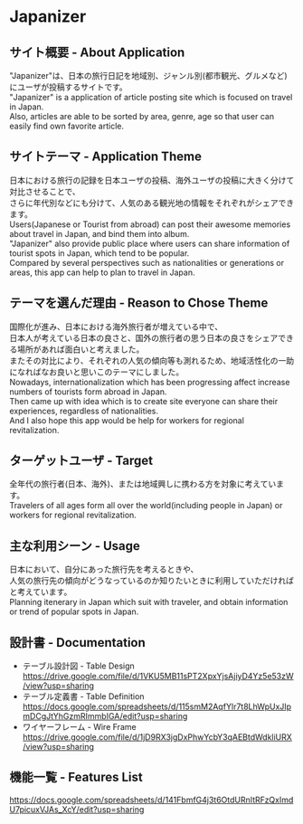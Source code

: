 # Japanizer

## サイト概要 - About Application
"Japanizer"は、日本の旅行日記を地域別、ジャンル別(都市観光、グルメなど)にユーザが投稿するサイトです。  
"Japanizer" is a application of article posting site which is focused on travel in Japan.  
Also, articles are able to be sorted by area, genre, age so that user can easily find own favorite article.  

## サイトテーマ - Application Theme
日本における旅行の記録を日本ユーザの投稿、海外ユーザの投稿に大きく分けて対比させることで、  
さらに年代別などにも分けて、人気のある観光地の情報をそれぞれがシェアできます。  
Users(Japanese or Tourist from abroad) can post their awesome memories about travel in Japan, and bind them into album.  
"Japanizer" also provide public place where users can share information of tourist spots in Japan, which tend to be popular.  
Compared by several perspectives such as nationalities or generations or areas, this app can help to plan to travel in Japan.  

## テーマを選んだ理由 - Reason to Chose Theme
国際化が進み、日本における海外旅行者が増えている中で、  
日本人が考えている日本の良さと、国外の旅行者の思う日本の良さをシェアできる場所があれば面白いと考えました。  
またその対比により、それぞれの人気の傾向等も測れるため、地域活性化の一助になればなお良いと思いこのテーマにしました。  
Nowadays, internationalization which has been progressing affect increase numbers of tourists form abroad in Japan.  
Then came up with idea which is to create site everyone can share their experiences, regardless of nationalities.  
And I also hope this app would be help for workers for regional revitalization.  

## ターゲットユーザ - Target
全年代の旅行者(日本、海外)、または地域興しに携わる方を対象に考えています。  
Travelers of all ages form all over the world(including people in Japan) or workers for regional revitalization.  

## 主な利用シーン - Usage
日本において、自分にあった旅行先を考えるときや、  
人気の旅行先の傾向がどうなっているのか知りたいときに利用していただければと考えています。  
Planning itenerary in Japan which suit with traveler, and obtain information or trend of popular spots in Japan.  

## 設計書 - Documentation
* テーブル設計図 - Table Design  
https://drive.google.com/file/d/1VKU5MB11sPT2XpxYjsAjiyD4Yz5e53zW/view?usp=sharing
* テーブル定義書 - Table Definition  
https://docs.google.com/spreadsheets/d/115smM2AqfYlr7t8LhWpUxJIpmDCgJtYhGzmRImmbIGA/edit?usp=sharing
* ワイヤーフレーム - Wire Frame  
https://drive.google.com/file/d/1jD9RX3jgDxPhwYcbY3qAEBtdWdkliURX/view?usp=sharing

## 機能一覧 - Features List  
https://docs.google.com/spreadsheets/d/141FbmfG4j3t6OtdURnItRFzQxImdU7picuxVJAs_XcY/edit?usp=sharing

